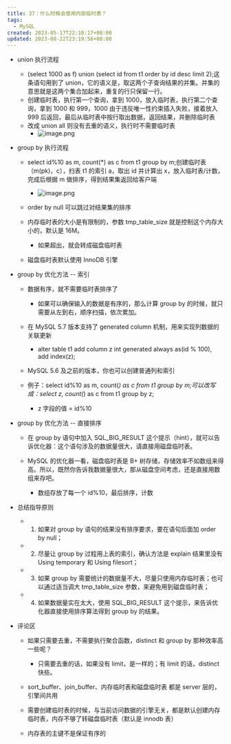 ```yaml
---
title: 37｜什么时候会使用内部临时表？
tags:
  - MySQL
created: 2023-05-17T22:10:17+08:00
updated: 2023-08-22T23:19:56+08:00
---
```


- union 执行流程

  - (select 1000 as f) union (select id from t1 order by id desc limit 2);这条语句用到了 union，它的语义是，取这两个子查询结果的并集。并集的意思就是这两个集合加起来，重复的行只保留一行。
  - 创建临时表，执行第一个查询，拿到 1000，放入临时表，执行第二个查询，拿到 1000 和 999，1000 由于违反唯一性约束插入失败，接着放入 999 后返回，最后从临时表中按行取出数据，返回结果，并删除临时表
  - 改成 union all 则没有去重的语义，执行时不需要临时表
    - ![image.png](https://cdn.jsdelivr.net/gh/11ze/static/images/mysql45-37-1.png)


- group by 执行流程

  - select id%10 as m, count(*) as c from t1 group by m;创建临时表（m(pk)，c），扫表 t1 的索引 a，取出 id 并计算出 x，放入临时表/计数，完成后根据 m 做排序，得到结果集返回给客户端
    - ![image.png](https://cdn.jsdelivr.net/gh/11ze/static/images/mysql45-37-2.png)

  - order by null 可以跳过对结果集的排序
  - 内存临时表的大小是有限制的，参数 tmp_table_size 就是控制这个内存大小的，默认是 16M。

    - 如果超出，就会转成磁盘临时表

  - 磁盘临时表默认使用 InnoDB 引擎

- group by 优化方法 -- 索引

  - 数据有序，就不需要临时表排序了

    - 如果可以确保输入的数据是有序的，那么计算 group by 的时候，就只需要从左到右，顺序扫描，依次累加。

  - 在 MySQL 5.7 版本支持了 generated column 机制，用来实现列数据的关联更新

    - alter table t1 add column z int generated always as(id % 100), add index(z);

  - MySQL 5.6 及之前的版本，你也可以创建普通列和索引
  - 例子：select id%10 as m, count(*) as c from t1 group by m;可以改写成：select z, count(*) as c from t1 group by z;

    - z 字段的值 = id%10

- group by 优化方法 -- 直接排序

  - 在 group by 语句中加入 SQL_BIG_RESULT 这个提示（hint），就可以告诉优化器：这个语句涉及的数据量很大，请直接用磁盘临时表。
  - MySQL 的优化器一看，磁盘临时表是 B+ 树存储，存储效率不如数组来得高。所以，既然你告诉我数据量很大，那从磁盘空间考虑，还是直接用数组来存吧。

    - 数组存放了每一个 id%10，最后排序，计数

- 总结指导原则

  - 1. 如果对 group by 语句的结果没有排序要求，要在语句后面加 order by null；
  - 2. 尽量让 group by 过程用上表的索引，确认方法是 explain 结果里没有 Using temporary 和 Using filesort；
  - 3. 如果 group by 需要统计的数据量不大，尽量只使用内存临时表；也可以通过适当调大 tmp_table_size 参数，来避免用到磁盘临时表；
  - 4. 如果数据量实在太大，使用 SQL_BIG_RESULT 这个提示，来告诉优化器直接使用排序算法得到 group by 的结果。

- 评论区

  - 如果只需要去重，不需要执行聚合函数，distinct 和 group by 那种效率高一些呢？

    - 只需要去重的话，如果没有 limit，是一样的；有 limit 的话，distinct 快些。

  - sort_buffer、join_buffer、内存临时表和磁盘临时表 都是 server 层的，引擎间共用
  - 需要创建临时表的时候，与当前访问数据的引擎无关，都是默认创建内存临时表，内存不够了转磁盘临时表（默认是 innodb 表）
  - 内存表的主键不是保证有序的
